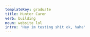 ```yaml
---
templateKey: graduate
title: Hunter Caron
verb: building
noun: website lol
intro: 'Hey im testing shit ok, haha'
---
```


